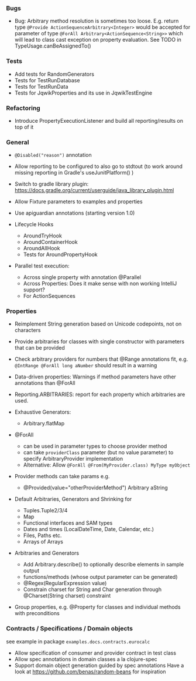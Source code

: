 ### Bugs

- Bug: Arbitrary method resolution is sometimes too loose.
  E.g. return type `@Provide ActionSequenceArbitrary<Integer>` would be accepted
  for parameter of type `@ForAll Arbitrary<ActionSequence<String>>` which will lead
  to class cast exception on property evaluation. See TODO in TypeUsage.canBeAssignedTo()
  
### Tests

- Add tests for RandomGenerators
- Tests for TestRunDatabase
- Tests for TestRunData
- Tests for JqwikProperties and its use in JqwikTestEngine

### Refactoring

- Introduce PropertyExecutionListener and build all reporting/results on top of it

### General

- `@Disabled("reason")` annotation

- Allow reporting to be configured to also go to stdtout 
  (to work around missing reporting in Gradle's useJunitPlatform() )

- Switch to gradle library plugin: 
  https://docs.gradle.org/current/userguide/java_library_plugin.html

- Allow Fixture parameters to examples and properties

- Use apiguardian annotations (starting version 1.0)

- Lifecycle Hooks
  - AroundTryHook
  - AroundContainerHook
  - AroundAllHook
  - Tests for AroundPropertyHook

- Parallel test execution:
  - Across single property with annotation @Parallel 
  - Across Properties: Does it make sense with non working IntelliJ support?
  - For ActionSequences

### Properties

- Reimplement String generation based on Unicode codepoints, not on characters

- Provide arbitraries for classes with single constructor with parameters
  that can be provided

- Check arbitrary providers for numbers that @Range annotations fit, e.g.
  `@IntRange @ForAll long aNumber` should result in a warning

- Data-driven properties: Warnings if method parameters have
  other annotations than @ForAll

- Reporting.ARBITRARIES: report for each property which arbitraries are used.

- Exhaustive Generators:
  - Arbitrary.flatMap

- @ForAll 
  - can be used in parameter types to choose provider method
  - can take `providerClass` parameter (but no value parameter) 
    to specify ArbitraryProvider implementation
  - Alternative: Allow `@ForAll @From(MyProvider.class) MyType myObject`


- Provider methods can take params e.g.
  - @Provided(value="otherProviderMethod") Arbitrary<String> aString

- Default Arbitraries, Generators and Shrinking for
  - Tuples.Tuple2/3/4
  - Map
  - Functional interfaces and SAM types
  - Dates and times (LocalDateTime, Date, Calendar, etc.)
  - Files, Paths etc.
  - Arrays of Arrays

- Arbitraries and Generators
  - Add Arbitrary.describe() to optionally describe elements in sample output
  - functions/methods (whose output parameter can be generated)
  - @Regex(RegularExpression value)
  - Constrain charset for String and Char generation through @Charset(String charset) constraint

- Group properties, e.g. @Property for classes and individual methods with preconditions

### Contracts / Specifications / Domain objects

see example in package `examples.docs.contracts.eurocalc`

- Allow specification of consumer and provider contract in test class
- Allow spec annotations in domain classes a la clojure-spec
- Support domain object generation guided by spec annotations
  Have a look at https://github.com/benas/random-beans for inspiration 
